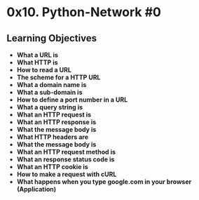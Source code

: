# 0x10. Python-Network #0

## Learning Objectives
* **What a URL is**
* **What HTTP is**
* **How to read a URL**
* **The scheme for a HTTP URL**
* **What a domain name is**
* **What a sub-domain is**
* **How to define a port number in a URL**
* **What a query string is**
* **What an HTTP request is**
* **What an HTTP response is**
* **What the message body is**
* **What HTTP headers are**
* **What the message body is**
* **What an HTTP request method is**
* **What an response status code is**
* **What an HTTP cookie is**
* **How to make a request with cURL**
* **What happens when you type google.com in your browser (Application)**

